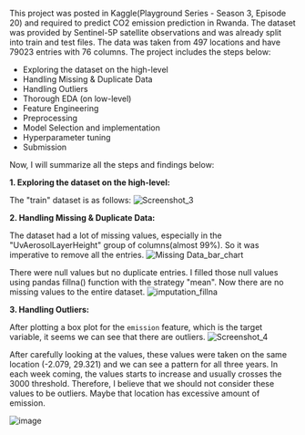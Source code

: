 This project was posted in Kaggle(Playground Series - Season 3, Episode 20) and required to predict CO2 emission prediction in Rwanda. The dataset was provided by Sentinel-5P satellite observations and was already split into train and test files. The data was taken from 497 locations and have 79023 entries with 76 columns. The project includes the steps below:
- Exploring the dataset on the high-level
- Handling Missing & Duplicate Data
- Handling Outliers
- Thorough EDA (on low-level)
- Feature Engineering
- Preprocessing
- Model Selection and implementation
- Hyperparameter tuning
- Submission

Now, I will summarize all the steps and findings below:

**1. Exploring the dataset on the high-level:**

   The "train" dataset is as follows:
   ![Screenshot_3](https://github.com/Saadat-Antor/CO2_emission_prediction_in_Rowanda/assets/76962594/acbd61dc-009a-427e-8c81-32c270d7303a)

**2. Handling Missing & Duplicate Data:**

   The dataset had a lot of missing values, especially in the "UvAerosolLayerHeight" group of columns(almost 99%). So it was imperative to remove all the entries.
   ![Missing Data_bar_chart](https://github.com/Saadat-Antor/CO2_emission_prediction_in_Rowanda/assets/76962594/eb864ce9-6380-47b8-b1be-b67d72c60398)

   There were null values but no duplicate entries. I filled those null values using pandas fillna() function with the strategy "mean". Now there are no missing values to the entire dataset.
   ![imputation_fillna](https://github.com/Saadat-Antor/CO2_emission_prediction_in_Rowanda/assets/76962594/af8f5ef7-9d4c-4fdb-a07f-c0b682647b81)

**3. Handling Outliers:**   

   After plotting a box plot for the `emission` feature, which is the target variable, it seems we can see that there are outliers.
   ![Screenshot_4](https://github.com/Saadat-Antor/CO2_emission_prediction_in_Rowanda/assets/76962594/c076ce87-6117-43db-afad-04da29daeb57)

   After carefully looking at the values, these values were taken on the same location (-2.079, 29.321) and we can see a pattern for all three years. In each week coming, the values starts to increase and usually    crosses the 3000 threshold. Therefore, I believe that we should not consider these values to be outliers. Maybe that location has excessive amount of emission.

   ![image](https://github.com/Saadat-Antor/CO2_emission_prediction_in_Rowanda/assets/76962594/ead7daec-2bae-4a4e-b2e0-2c5726a6e597)

